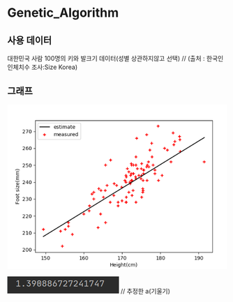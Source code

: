 # Genetic_Algorithm
## 사용 데이터
대한민국 사람 100명의 키와 발크기 데이터(성별 상관하지않고 선택)
// (출처 : 한국인인체치수 조사:Size Korea)

## 그래프
![](https://github.com/KIMHONGJUN2/Genetic_Algorithm/blob/master/src/Genetic_graph.png?raw=true)

![](https://github.com/KIMHONGJUN2/Genetic_Algorithm/blob/master/src/estimate_a.png?raw=true)
// 추정한 a(기울기) 

